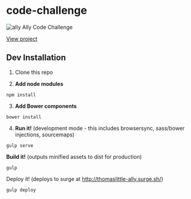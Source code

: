 # code-challenge

![ally](http://thomaslittle-ally.surge.sh/images/logo.jpg "Ally Code Challenge")
Ally Code Challenge

[View project](http://thomaslittle-ally.surge.sh/)

Dev Installation
-----------
1) Clone this repo

2) **Add node modules**
```
npm install
```

3) **Add Bower components**
```
bower install
```

4) **Run it!** (development mode - this includes browsersync, sass/bower injections, sourcemaps)
```
gulp serve
```

**Build it!** (outputs minified assets to dist for production)
```
gulp
```

Deploy it! (deploys to surge at http://thomaslittle-ally.surge.sh/)
```
gulp deploy
```


